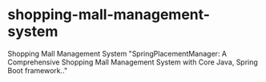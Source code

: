 # shopping-mall-management-system
Shopping Mall Management System "SpringPlacementManager: A Comprehensive Shopping Mall Management System with Core Java,  Spring Boot framework.."
